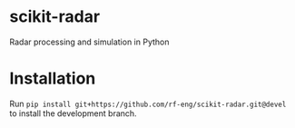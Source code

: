 # scikit-radar
Radar processing and simulation in Python
# Installation
Run ```pip install git+https://github.com/rf-eng/scikit-radar.git@devel``` to install the development branch.
